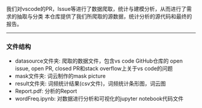   我们对vscode的PR，Issue等进行了数据爬取，统计与建模分析，从而进行了需求的抽取与分类
  本仓库提供了我们所爬取的源数据，统计分析的源代码和最终的报告。

<hr></hr>

### 文件结构

- datasource文件夹: 爬取的数据文件，包含vs code GitHub仓库的 open issue, open PR, closed PR和stack overflow上关于vs code的问题
- mask文件夹: 词云制作的mask picture
- result文件夹: 词频统计结果(csv文件)，词频统计条形图，词云图
- Report.pdf: 分析的Report
- wordFreq.ipynb: 对数据进行分析和可视化的jupyter notebook代码文件